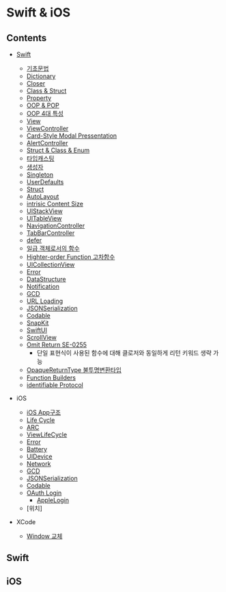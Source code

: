 # Swift & iOS

## Contents
- [Swift]()
	- [기초문법]()
	- [Dictionary]()
	- [Closer]()
	- [Class & Struct]()
	- [Property]()
	- [OOP & POP]()
	- [OOP 4대 특성]()
	- [View]()
	- [ViewController]()
	- [Card-Style Modal Pressentation]()
	- [AlertController]()
	- [Struct & Class & Enum]()
	- [타입캐스팅]()
	- [생성자]()
	- [Singleton]()
	- [UserDefaults]()
	- [Struct]()
	- [AutoLayout]()
	- [intrisic Content Size]()
	- [UIStackView]()
	- [UITableView]()
	- [NavigationController]()
	- [TabBarController]()
	- [defer]()
	- [일급 객체로서의 함수]()
	- [Highter-order Function 고차함수]()
	- [UICollectionView]()
	- [Error]()
	- [DataStructure]()
	- [Notification]()
	- [GCD]()
	- [URL Loading]()
	- [JSONSerialization]()
	- [Codable]()
	- [SnapKit]()
	- [SwiftUI]()
	- [ScrollView]()
	- [Omit Return SE-0255]()
		- 단일 표현식이 사용된 함수에 대해 클로저와 동일하게 리턴 키워드 생략 가능
	- [OpaqueReturnType 불투명변환타입]()
	- [Function Builders]()
	- [identifiable Protocol]()

- iOS
	- [iOS App구조]()
	- [Life Cycle]()
	- [ARC]()
	- [ViewLifeCycle]()
	- [Error]()
	- [Battery]()
	- [UIDevice]()
	- [Network]()
	- [GCD]()
	- [JSONSerialization]()
	- [Codable]()
	- [OAuth Login]()
		- [AppleLogin]()
	- [위치]

- XCode
	- [Window 교체]()

## Swift

## iOS



